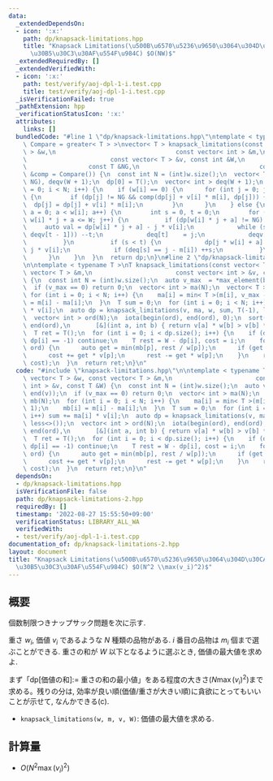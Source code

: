 ```yaml
---
data:
  _extendedDependsOn:
  - icon: ':x:'
    path: dp/knapsack-limitations.hpp
    title: "Knapsack Limitations(\u500B\u6570\u5236\u9650\u3064\u304D\u30CA\u30C3\u30D7\
      \u30B5\u30C3\u30AF\u554F\u984C) $O(NW)$"
  _extendedRequiredBy: []
  _extendedVerifiedWith:
  - icon: ':x:'
    path: test/verify/aoj-dpl-1-i.test.cpp
    title: test/verify/aoj-dpl-1-i.test.cpp
  _isVerificationFailed: true
  _pathExtension: hpp
  _verificationStatusIcon: ':x:'
  attributes:
    links: []
  bundledCode: "#line 1 \"dp/knapsack-limitations.hpp\"\ntemplate < typename T, typename\
    \ Compare = greater< T > >\nvector< T > knapsack_limitations(const vector< int\
    \ > &w,\n                                 const vector< int > &m,\n          \
    \                       const vector< T > &v, const int &W,\n                \
    \                 const T &NG,\n                                 const Compare\
    \ &comp = Compare()) {\n  const int N = (int)w.size();\n  vector< T > dp(W + 1,\
    \ NG), deqv(W + 1);\n  dp[0] = T();\n  vector< int > deq(W + 1);\n  for (int i\
    \ = 0; i < N; i++) {\n    if (w[i] == 0) {\n      for (int j = 0; j <= W; j++)\
    \ {\n        if (dp[j] != NG && comp(dp[j] + v[i] * m[i], dp[j])) {\n        \
    \  dp[j] = dp[j] + v[i] * m[i];\n        }\n      }\n    } else {\n      for (int\
    \ a = 0; a < w[i]; a++) {\n        int s = 0, t = 0;\n        for (int j = 0;\
    \ w[i] * j + a <= W; j++) {\n          if (dp[w[i] * j + a] != NG) {\n       \
    \     auto val = dp[w[i] * j + a] - j * v[i];\n            while (s < t && comp(val,\
    \ deqv[t - 1])) --t;\n            deq[t]    = j;\n            deqv[t++] = val;\n\
    \          }\n          if (s < t) {\n            dp[j * w[i] + a] = deqv[s] +\
    \ j * v[i];\n            if (deq[s] == j - m[i]) ++s;\n          }\n        }\n\
    \      }\n    }\n  }\n  return dp;\n}\n#line 2 \"dp/knapsack-limitations-2.hpp\"\
    \n\ntemplate < typename T >\nT knapsack_limitations(const vector< T > &w, const\
    \ vector< T > &m,\n                       const vector< int > &v, const T &W)\
    \ {\n  const int N = (int)w.size();\n  auto v_max  = *max_element(begin(v), end(v));\n\
    \  if (v_max == 0) return 0;\n  vector< int > ma(N);\n  vector< T > mb(N);\n \
    \ for (int i = 0; i < N; i++) {\n    ma[i] = min< T >(m[i], v_max - 1);\n    mb[i]\
    \ = m[i] - ma[i];\n  }\n  T sum = 0;\n  for (int i = 0; i < N; i++) sum += ma[i]\
    \ * v[i];\n  auto dp = knapsack_limitations(v, ma, w, sum, T(-1), less<>());\n\
    \  vector< int > ord(N);\n  iota(begin(ord), end(ord), 0);\n  sort(begin(ord),\
    \ end(ord),\n       [&](int a, int b) { return v[a] * w[b] > v[b] * w[a]; });\n\
    \  T ret = T();\n  for (int i = 0; i < dp.size(); i++) {\n    if (dp[i] > W ||\
    \ dp[i] == -1) continue;\n    T rest = W - dp[i], cost = i;\n    for (auto &p:\
    \ ord) {\n      auto get = min(mb[p], rest / w[p]);\n      if (get <= 0) continue;\n\
    \      cost += get * v[p];\n      rest -= get * w[p];\n    }\n    ret = max(ret,\
    \ cost);\n  }\n  return ret;\n}\n"
  code: "#include \"knapsack-limitations.hpp\"\n\ntemplate < typename T >\nT knapsack_limitations(const\
    \ vector< T > &w, const vector< T > &m,\n                       const vector<\
    \ int > &v, const T &W) {\n  const int N = (int)w.size();\n  auto v_max  = *max_element(begin(v),\
    \ end(v));\n  if (v_max == 0) return 0;\n  vector< int > ma(N);\n  vector< T >\
    \ mb(N);\n  for (int i = 0; i < N; i++) {\n    ma[i] = min< T >(m[i], v_max -\
    \ 1);\n    mb[i] = m[i] - ma[i];\n  }\n  T sum = 0;\n  for (int i = 0; i < N;\
    \ i++) sum += ma[i] * v[i];\n  auto dp = knapsack_limitations(v, ma, w, sum, T(-1),\
    \ less<>());\n  vector< int > ord(N);\n  iota(begin(ord), end(ord), 0);\n  sort(begin(ord),\
    \ end(ord),\n       [&](int a, int b) { return v[a] * w[b] > v[b] * w[a]; });\n\
    \  T ret = T();\n  for (int i = 0; i < dp.size(); i++) {\n    if (dp[i] > W ||\
    \ dp[i] == -1) continue;\n    T rest = W - dp[i], cost = i;\n    for (auto &p:\
    \ ord) {\n      auto get = min(mb[p], rest / w[p]);\n      if (get <= 0) continue;\n\
    \      cost += get * v[p];\n      rest -= get * w[p];\n    }\n    ret = max(ret,\
    \ cost);\n  }\n  return ret;\n}\n"
  dependsOn:
  - dp/knapsack-limitations.hpp
  isVerificationFile: false
  path: dp/knapsack-limitations-2.hpp
  requiredBy: []
  timestamp: '2022-08-27 15:55:50+09:00'
  verificationStatus: LIBRARY_ALL_WA
  verifiedWith:
  - test/verify/aoj-dpl-1-i.test.cpp
documentation_of: dp/knapsack-limitations-2.hpp
layout: document
title: "Knapsack Limitations(\u500B\u6570\u5236\u9650\u3064\u304D\u30CA\u30C3\u30D7\
  \u30B5\u30C3\u30AF\u554F\u984C) $O(N^2 \\max(v_i)^2)$"
---
```


## 概要

個数制限つきナップサック問題を次に示す.

重さ $w_i$, 価値 $v_i$ であるような $N$ 種類の品物がある. $i$ 番目の品物は $m_i$ 個まで選ぶことができる. 重さの和が $W$ 以下となるように選ぶとき, 価値の最大値を求めよ.

まず「dp[価値の和]:= 重さの和の最小値」をある程度の大きさ($N \max(v_i)^2$)まで求める。残りの分は, 効率が良い順(価値/重さが大きい順)に貪欲にとってもいいことが示せて, なんかできる(c).

* `knapsack_limitations(w, m, v, W)`: 価値の最大値を求める. 

## 計算量

* $O(N^2 \max(v_i)^2)$

